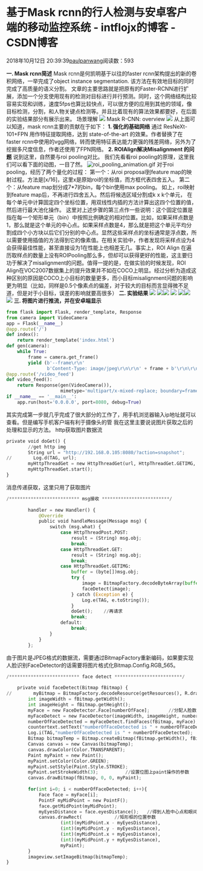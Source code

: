 
# 基于Mask rcnn的行人检测与安卓客户端的移动监控系统 - intflojx的博客 - CSDN博客


2018年10月12日 20:39:39[paulpanwang](https://me.csdn.net/intflojx)阅读数：593


**一. Mask rcnn简述**
Mask rcnn是何凯明基于以往的faster rcnn架构提出的新的卷积网络，一举完成了object instance segmentation. 该方法在有效地目标的同时完成了高质量的语义分割。 文章的主要思路就是把原有的Faster-RCNN进行扩展，添加一个分支使用现有的检测对目标进行并行预测。同时，这个网络结构比较容易实现和训练，速度5fps也算比较快点，可以很方便的应用到其他的领域，像目标检测，分割，和人物关键点检测等。并且比着现有的算法效果都要好，在后面的实验结果部分有展示出来。
场景理解
![](https://img-blog.csdn.net/20181012201633643?watermark/2/text/aHR0cHM6Ly9ibG9nLmNzZG4ubmV0L2ludGZsb2p4/font/5a6L5L2T/fontsize/400/fill/I0JBQkFCMA==/dissolve/70)
Mask R-CNN: overview
![](https://img-blog.csdn.net/20181012201659679?watermark/2/text/aHR0cHM6Ly9ibG9nLmNzZG4ubmV0L2ludGZsb2p4/font/5a6L5L2T/fontsize/400/fill/I0JBQkFCMA==/dissolve/70)
从上面可以知道，mask rcnn主要的贡献在于如下：
**1. 强化的基础网络**
通过 ResNeXt-101+FPN 用作特征提取网络，达到 state-of-the-art 的效果。作者替换了在faster rcnn中使用的vgg网络，转而使用特征表达能力更强的残差网络，另外为了挖掘多尺度信息，作者还使用了FPN网络。
**2. ROIAlign解决Misalignment 的问题**
说到这里，自然要与roi pooling对比。
我们先看看roi pooling的原理，这里我们可以看下面的动图，一目了然。
![roi_pooling_animation.gif](https://github.com/deepsense-ai/roi-pooling/blob/master/roi_pooling_animation.gif?raw=true)
对于roi pooling，经历了两个量化的过程：
第一个：从roi proposal到feature map的映射过程。方法是[x/16]，这里x是原始roi的坐标值，而方框代表四舍五入。
第二个：从feature map划分成7*7的bin，每个bin使用max pooling。
如上，roi映射到feature map后，不再进行四舍五入。然后将候选区域分割成k x k个单元， 在每个单元中计算固定四个坐标位置，用双线性内插的方法计算出这四个位置的值，然后进行最大池化操作。
这里对上述步骤的第三点作一些说明：这个固定位置是指在每一个矩形单元（bin）中按照比例确定的相对位置。比如，如果采样点数是1，那么就是这个单元的中心点。如果采样点数是4，那么就是把这个单元平均分割成四个小方块以后它们分别的中心点。显然这些采样点的坐标通常是浮点数，所以需要使用插值的方法得到它的像素值。在相关实验中，作者发现将采样点设为4会获得最佳性能，甚至直接设为1在性能上也相差无几。事实上，ROI Align 在遍历取样点的数量上没有ROIPooling那么多，但却可以获得更好的性能，这主要归功于解决了misalignment的问题。值得一提的是，在做实验的时候发现，ROI Align在VOC2007数据集上的提升效果并不如在COCO上明显。经过分析为造成这种区别的原因是COCO上小目标的数量更多，而小目标misalignment问题的影响更为明显（比如，同样是0.5个像素点的偏差，对于较大的目标而言显得微不足道，但是对于小目标，误差的影响就要高很多）
**二. 实验结果**
![](https://img-blog.csdn.net/20181012203108787?watermark/2/text/aHR0cHM6Ly9ibG9nLmNzZG4ubmV0L2ludGZsb2p4/font/5a6L5L2T/fontsize/400/fill/I0JBQkFCMA==/dissolve/70)
![](https://img-blog.csdn.net/20181012203124651?watermark/2/text/aHR0cHM6Ly9ibG9nLmNzZG4ubmV0L2ludGZsb2p4/font/5a6L5L2T/fontsize/400/fill/I0JBQkFCMA==/dissolve/70)![](https://img-blog.csdn.net/20181012203143956?watermark/2/text/aHR0cHM6Ly9ibG9nLmNzZG4ubmV0L2ludGZsb2p4/font/5a6L5L2T/fontsize/400/fill/I0JBQkFCMA==/dissolve/70)
![](https://img-blog.csdn.net/20181012202210405?watermark/2/text/aHR0cHM6Ly9ibG9nLmNzZG4ubmV0L2ludGZsb2p4/font/5a6L5L2T/fontsize/400/fill/I0JBQkFCMA==/dissolve/70)
![](https://img-blog.csdn.net/20181012202239342?watermark/2/text/aHR0cHM6Ly9ibG9nLmNzZG4ubmV0L2ludGZsb2p4/font/5a6L5L2T/fontsize/400/fill/I0JBQkFCMA==/dissolve/70)![](https://img-blog.csdn.net/201810122023379?watermark/2/text/aHR0cHM6Ly9ibG9nLmNzZG4ubmV0L2ludGZsb2p4/font/5a6L5L2T/fontsize/400/fill/I0JBQkFCMA==/dissolve/70)
![](https://img-blog.csdn.net/20181012203043192?watermark/2/text/aHR0cHM6Ly9ibG9nLmNzZG4ubmV0L2ludGZsb2p4/font/5a6L5L2T/fontsize/400/fill/I0JBQkFCMA==/dissolve/70)
**三. 将图片进行推流，并在安卓端显示**
```python
from flask import Flask, render_template, Response
from camera import VideoCamera
app = Flask(__name__)
@app.route('/')
def index():
    return render_template('index.html')
def gen(camera):
    while True:
        frame = camera.get_frame()
        yield (b'--frame\r\n'
               b'Content-Type: image/jpeg\r\n\r\n' + frame + b'\r\n\r\n')
@app.route('/video_feed')
def video_feed():
    return Response(gen(VideoCamera()),
                    mimetype='multipart/x-mixed-replace; boundary=frame')
if __name__ == '__main__':
    app.run(host='0.0.0.0', port=8080, debug=True)
```
其实完成第一步就几乎完成了很大部分的工作了，用手机浏览器输入ip地址就可以查看。但是编写手机客户端有利于摄像头的管
我在这里主要说说图片获取之后的处理和显示的方法。
http获取图片数据流
```python
private void doGet() {
        //get http img
        String url = "http://192.168.0.105:8080/?action=snapshot";
//        Log.d(TAG, url);
        myHttpThreadGet = new HttpThreadGet(url, HttpThreadGet.GETIMG, handler);
        myHttpThreadGet.start();
}
```
消息传递获取，这里只用了获取图片
```python
/************************** msg接收 *************************/
 
        handler = new Handler() {
            @Override
            public void handleMessage(Message msg) {
                switch (msg.what) {
                    case HttpThreadPost.POST:
                        result = (String) msg.obj;
                        break;
                    case HttpThreadGet.GET:
                        result = (String) msg.obj;
                        break;
                    case HttpThreadGet.GETIMG:
                        buffer = (byte[])msg.obj;
                        try {
                            image = BitmapFactory.decodeByteArray(buffer, 0, buffer.length, BitmapFactoryinfo);
                            faceDetect(image);
                        } catch (Exception e) {
                            Log.e(TAG, e.toString());
                        }
                        doGet();    //再请求
                        break;
                    default:
                        break;
                }
            }
        };
```
由于图片是JPEG格式的数据流，需要通过BitmapFactory重新编码，如果要实现人脸识别FaceDetector的话需要将图片格式化Bitmap.Config.RGB_565。
```python
/************************** face detect *************************/
 
    private void faceDetect(Bitmap fBitmap) {
//        myBitmap = BitmapFactory.decodeResource(getResources(), R.drawable.baby, BitmapFactoryOptionsbfo);
        int imageWidth = fBitmap.getWidth();
        int imageHeight = fBitmap.getHeight();
        myFace = new FaceDetector.Face[numberOfFace];       //分配人脸数组空间
        myFaceDetect = new FaceDetector(imageWidth, imageHeight, numberOfFace);
        numberOfFaceDetected = myFaceDetect.findFaces(fBitmap, myFace);    //FaceDetector 构造实例并解析人脸
        countertext.setText("numberOfFaceDetected is " + numberOfFaceDetected);
        Log.i(TAG,"numberOfFaceDetected is " + numberOfFaceDetected);
        Bitmap bitmapTemp = Bitmap.createBitmap(fBitmap.getWidth(), fBitmap.getHeight(), Bitmap.Config.RGB_565);
        Canvas canvas = new Canvas(bitmapTemp);
        canvas.drawColor(Color.TRANSPARENT);
        Paint myPaint = new Paint();
        myPaint.setColor(Color.GREEN);
        myPaint.setStyle(Paint.Style.STROKE);
        myPaint.setStrokeWidth(3);          //设置位图上paint操作的参数
        canvas.drawBitmap(fBitmap, 0, 0, myPaint);
 
        for(int i=0; i < numberOfFaceDetected; i++){
            Face face = myFace[i];
            PointF myMidPoint = new PointF();
            face.getMidPoint(myMidPoint);
            myEyesDistance = face.eyesDistance();   //得到人脸中心点和眼间距离参数，并对每个人脸进行画框
            canvas.drawRect(            //矩形框的位置参数
                    (int)(myMidPoint.x - myEyesDistance),
                    (int)(myMidPoint.y - myEyesDistance),
                    (int)(myMidPoint.x + myEyesDistance),
                    (int)(myMidPoint.y + myEyesDistance),
                    myPaint);
        }
        imageview.setImageBitmap(bitmapTemp);
}
```


